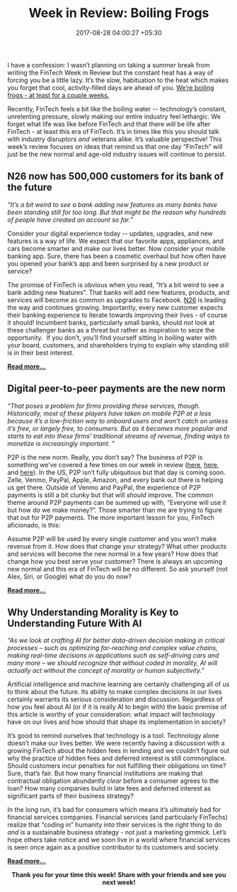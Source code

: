 ﻿---
title: 'Week in Review: Boiling Frogs'
date: 2017-08-28 04:00:27 +05:30
categories:
- Artificial Intelligence
- Enabling Technologies
- Banking
- Retail Banking
- BankTech
- Insights
- P2P
- Payments
tags:
- Europe
- insights
- US
layout: post
type: post
status: publish
category:
- BankTech
- Enabling Technologies
- Payments
- Retail Banking
- Artificial Intelligence
- Banking
- Insights
- P2P
Markets:
- Europe
- insights
- US
Person: Patrick Rivenbark
---

<p>I have a confession: I wasn’t planning on taking a summer break from writing the FinTech Week in Review but the constant heat has a way of forcing you be a little lazy. It’s the slow, habituation to the heat which makes you forget that cool, activity-filled days are ahead of you. <a href="https://en.wikipedia.org/wiki/Boiling_frog">We’re boiling frogs - at least for a couple weeks. </a></p>
<p>Recently, FinTech feels a bit like the boiling water -- technology’s constant, unrelenting pressure, slowly making our entire industry feel lethargic. We forget what life was like before FinTech and that there will be life after FinTech - at least this era of FinTech. It’s in times like this you should talk with industry disruptors <i>and</i> veterans alike. It’s valuable perspective! This week’s review focuses on ideas that remind us that one day “FinTech” will just be the new normal and age-old industry issues will continue to persist.</p>
<h2>N26 now has 500,000 customers for its bank of the future</h2>
<p><i>"It’s a bit weird to see a bank adding new features as many banks have been standing still for too long. But that might be the reason why hundreds of people have created an account so far.” </i></p>
<p>Consider your digital experience today -- updates, upgrades, and new features is a way of life. We expect that our favorite apps, appliances, and cars become smarter and make our lives better. Now consider your mobile banking app. Sure, there has been a cosmetic overhaul but how often have you opened your bank’s app and been surprised by a new product or service?  </p>
<p>The promise of FinTech is obvious when you read, “It’s a bit weird to see a bank adding new features”. That banks will add new features, products, and services will become as common as upgrades to Facebook. <a href="https://medici.letstalkpayments.com/companies/number26">N26</a> is leading the way and continues growing. Importantly, every new customer expects their banking experience to iterate towards improving their lives - of course it should! Incumbent banks, particularly small banks, should <i>not</i> look at these challenger banks as a threat but rather as inspiration to seize the opportunity.  If you don’t, you’ll find yourself sitting in boiling water with your board, customers, and shareholders trying to explain why standing still is in their best interest.</p>
<p><a href="https://techcrunch.com/2017/08/21/n26-now-has-500000-customers-for-its-bank-of-the-future/"><b>Read more…</b></a></p>
<h2>Digital peer-to-peer payments are the new norm</h2>
<p><i>“That poses a problem for firms providing these services, though. Historically, most of these players have taken on mobile P2P at a loss because it’s a low-friction way to onboard users and won’t catch on unless it’s free, or largely free, to consumers. But as it becomes more popular and starts to eat into these firms’ traditional streams of revenue, finding ways to monetize is increasingly important. ” </i></p>
<p>P2P is the new norm. Really, you don’t say? The business of P2P is something we’ve covered a few times on our week in review (<a href="https://letstalkpayments.com/fintech-week-in-review-venmo-amazon-pay-places-the-top-21-of-ai/">here</a>, <a href="https://letstalkpayments.com/fintech-week-in-review-everything-is-new-again-mortgages-payments-raising-money/">here,</a> and <a href="https://letstalkpayments.com/fintech-week-in-review-fintech-moats/">here</a>). In the US, P2P isn’t fully ubiquitous but that day is coming soon. Zelle, Venmo, PayPal, Apple, Amazon, and every bank out there is helping us get there. Outside of Venmo and PayPal, the experience of P2P payments is still a bit clunky but that will <i>should</i> improve. The common theme around P2P payments can be summed up with, “Everyone will use it but how do we make money?”. Those smarter than me are trying to figure that out for P2P payments. The more important lesson for you, FinTech aficionado, is this:</p>
<p>Assume P2P will be used by every single customer and you won’t make revenue from it. How does that change your strategy? What other products and services will become the new normal in a few years? How does that change how you best serve your customer? There is always an upcoming new normal and this era of FinTech will be no different. So ask yourself (not Alex, Siri, or Google) what do you do now?</p>
<p><a href="http://www.businessinsider.com/digital-p2p-payments-are-the-new-norm-2017-8"><b>Read more…</b></a></p>
<h2>Why Understanding Morality is Key to Understanding Future With AI</h2>
<p><i>“As we look at crafting AI for better data-driven decision making in critical processes – such as optimizing far-reaching and complex value chains, making real-time decisions in applications such as self-driving cars and many more – we should recognize that without coded in morality, AI will actually act without the concept of morality or human subjectivity.” </i></p>
<p>Artificial intelligence and machine learning are certainly challenging all of us to think about the future. Its ability to make complex decisions in our lives certainly warrants its serious consideration and discussion. Regardless of how you feel about AI (or if it is really AI to begin with) the basic premise of this article is worthy of your consideration: what impact will technology have on our lives and how should that shape its implementation in society? </p>
<p>It’s good to remind ourselves that technology is a tool. Technology alone doesn’t make our lives better. We were recently having a discussion with a growing FinTech about the hidden fees in lending and we couldn’t figure out why the practice of hidden fees and deferred interest is still commonplace. Should customers incur penalties for not fulfilling their obligations on time? Sure, that’s fair. But how many financial institutions are making that contractual obligation abundantly <i>clear</i> before a consumer agrees to the loan? How many companies build in late fees and deferred interest as significant parts of their business strategy?</p>
<p>In the long run, it’s bad for consumers which means it’s ultimately bad for financial services companies. Financial services (and particularly FinTechs) realize that “coding in” humanity into their services is the right thing to do <i>and</i> is a sustainable business strategy - not just a marketing gimmick. Let’s hope others take notice and we soon live in a world where financial services is seen once again as a positive contributor to its customers and society. </p>
<p><a href="https://letstalkpayments.com/why-understanding-morality-key-to-understanding-future-with-ai/"><b>Read more…</b></a></p>
<p></p>
<p style="text-align: center;"><b>Thank you for your time this week!</b> <b>Share with your friends and see you next week!</b></p>
